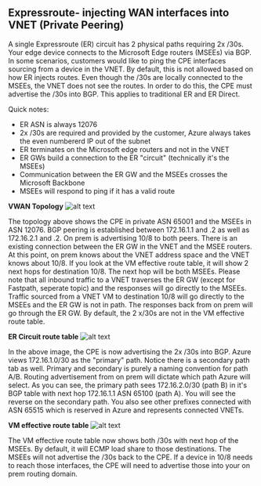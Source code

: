 ## Expressroute- injecting WAN interfaces into VNET (Private Peering)
A single Expressroute (ER) circuit has 2 physical paths requiring 2x /30s. Your edge device connects to the Microsoft Edge routers (MSEEs) via BGP. In some scenarios, customers would like to ping the CPE interfaces sourcing from a device in the VNET. By default, this is not allowed based on how ER injects routes. Even though the /30s are locally connected to the MSEEs, the VNET does not see the routes. In order to do this, the CPE must advertise the /30s into BGP. This applies to traditional ER and ER Direct.

Quick notes:

- ER ASN is always 12076
- 2x /30s are required and provided by the customer, Azure always takes the even numbererd IP out of the subnet
- ER terminates on the Microsoft edge routers and not in the VNET
- ER GWs build a connection to the ER "circuit" (technically it's the MSEEs)
- Communication between the ER GW and the MSEEs crosses the Microsoft Backbone
- MSEEs will respond to ping if it has a valid route


**VWAN Topology**
![alt text](https://github.com/jwrightazure/lab/blob/master/images/er-wan-injection.PNG)

The topology above shows the CPE in private ASN 65001 and the MSEEs in ASN 12076. BGP peering is established between 172.16.1.1 and .2 as well as 172.16.2.1 and .2. 
On prem is advertising 10/8 to both peers. There is an existing connection between the ER GW in the VNET and the MSEE routers. At this point, on prem knows about the VNET address space and the VNET knows about 10/8. If you look at the VM effective route table, it will show 2 next hops for destination 10/8. The next hop will be both MSEEs. Please note that all inbound traffic to a VNET traverses the ER GW (except for Fastpath, seperate topic) and the responses will go directly to the MSEEs. Traffic
sourced from a VNET VM to destination 10/8 will go directly to the MSEEs and the ER GW is not in path. The responses back from on prem will go through the ER GW. By default, the 2 x/30s are not in the VM effective route table. 

**ER Circuit route table**
![alt text](https://github.com/jwrightazure/lab/blob/master/images/er-route-table-primary.PNG)

In the above image, the CPE is now advertising the 2x /30s into BGP. Azure views 172.16.1.0/30 as the "primary" path. Notice there is a secondary path tab as well. Primary and secondary is purely a naming convention for path A/B. Routing advertisement from on prem will dictate which path Azure will select. As you can see, the primary path sees 172.16.2.0/30 (path B) in it's BGP table with next hop 172.16.1.1 ASN 65100 (path A). You will see the reverse on the secondary path. You also see other prefixes connected with ASN 65515 which is reserved in Azure and represents connected VNETs. 

**VM effective route table**
![alt text](https://github.com/jwrightazure/lab/blob/master/images/vm-effective-route-wan-injection.PNG)

The VM effective route table now shows both /30s with next hop of the MSEEs. By default, it will ECMP load share to those destinations. The MSEEs will not advertise the /30s back to the CPE. If a device in 10/8 needs to reach those interfaces, the CPE will need to advertise those into your on prem routing domain.
